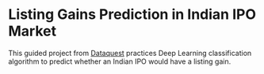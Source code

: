 # Listing Gains Prediction in Indian IPO Market
This guided project from [Dataquest](https://app.dataquest.io/c/143/m/798/guided-project%3A-predicting-listing-gains-in-the-indian-ipo-market-using-tensorflow/1/loading-the-data) practices Deep Learning classification algorithm to predict whether an Indian IPO would have a listing gain.

